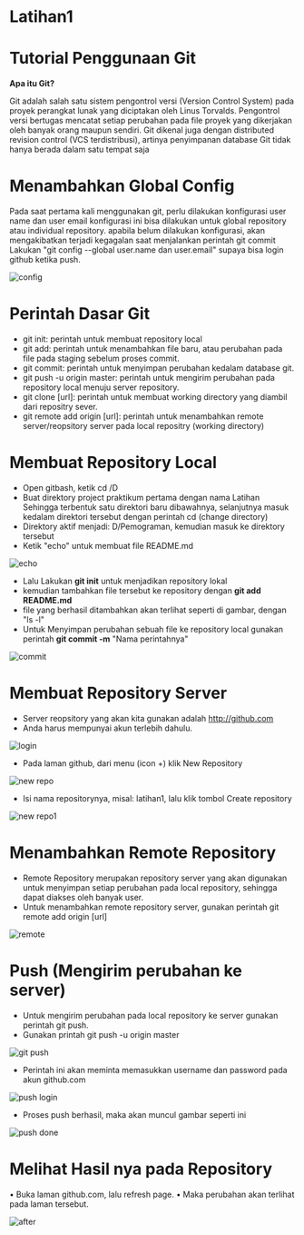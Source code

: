 # Latihan1
# Tutorial Penggunaan Git

**Apa itu Git?**

Git adalah salah satu sistem pengontrol versi (Version Control System) pada proyek perangkat lunak yang diciptakan oleh Linus Torvalds. Pengontrol versi bertugas mencatat setiap perubahan pada file proyek yang dikerjakan oleh banyak orang maupun sendiri. Git dikenal juga dengan distributed revision control (VCS terdistribusi), artinya penyimpanan database Git tidak hanya berada dalam satu tempat saja

# Menambahkan Global Config
Pada saat pertama kali menggunakan git, perlu dilakukan konfigurasi user name dan user email konfigurasi ini bisa dilakukan untuk global repository atau individual repository. apabila belum dilakukan konfigurasi, akan mengakibatkan terjadi kegagalan saat menjalankan perintah git commit Lakukan "git config --global user.name dan user.email" supaya bisa login github ketika push.

![config](https://user-images.githubusercontent.com/46927379/51920220-883c1f00-2417-11e9-9cc1-87e5137e54a2.png)

# Perintah Dasar Git
- git init: perintah untuk membuat repository local
- git add: perintah untuk menambahkan file baru, atau perubahan pada file pada staging sebelum proses commit.
- git commit: perintah untuk menyimpan perubahan kedalam database git.
- git push -u origin master: perintah untuk mengirim perubahan pada repository local menuju server repository.
- git clone [url]: perintah untuk membuat working directory yang diambil dari repositry sever.
- git remote add origin [url]: perintah untuk menambahkan remote server/reopsitory server pada local repositry (working directory)

# Membuat Repository Local
- Open gitbash, ketik cd /D
- Buat direktory project praktikum pertama dengan nama Latihan Sehingga terbentuk satu direktori baru dibawahnya, selanjutnya masuk kedalam direktori tersebut dengan perintah cd (change directory)
- Direktory aktif menjadi: D/Pemograman, kemudian masuk ke direktory tersebut 
- Ketik "echo" untuk membuat file README.md

![echo](https://user-images.githubusercontent.com/46927379/51921589-495b9880-241a-11e9-8f88-88a33f6feffd.png)

- Lalu Lakukan **git init** untuk menjadikan repository lokal 
- kemudian tambahkan file tersebut ke repository dengan **git add README.md** 
- file yang berhasil ditambahkan akan terlihat seperti di gambar, dengan "ls -l" 
- Untuk Menyimpan perubahan sebuah file ke repository local gunakan perintah **git commit -m** "Nama perintahnya"

![commit](https://user-images.githubusercontent.com/46927379/51922155-106ff380-241b-11e9-8812-27787ef188fd.png)

# Membuat Repository Server
- Server reopsitory yang akan kita gunakan adalah http://github.com
- Anda harus mempunyai akun terlebih dahulu.

![login](https://user-images.githubusercontent.com/46927379/51922372-7e1c1f80-241b-11e9-997c-7f7c43b5fc6a.png)

- Pada laman github, dari menu (icon +) klik New Repository

![new repo](https://user-images.githubusercontent.com/46927379/51922419-95f3a380-241b-11e9-93fc-187899a28df9.png)

- Isi nama repositorynya, misal: latihan1, lalu klik tombol Create repository

![new repo1](https://user-images.githubusercontent.com/46927379/51922538-d05d4080-241b-11e9-8ffe-4ae2958c03f3.png)

# Menambahkan Remote Repository
- Remote Repository merupakan repository server yang akan digunakan untuk menyimpan setiap perubahan pada local repository, sehingga dapat diakses oleh banyak user.
- Untuk menambahkan remote repository server, gunakan perintah git remote add origin [url]

![remote](https://user-images.githubusercontent.com/46927379/51923171-fcc58c80-241c-11e9-97ba-b63140be572b.png)

# Push (Mengirim perubahan ke server)
- Untuk mengirim perubahan pada local repository ke server gunakan perintah git push.
- Gunakan printah git push -u origin master

![git push](https://user-images.githubusercontent.com/46927379/51923491-b02e8100-241d-11e9-84f8-8654b255b358.png)

- Perintah ini akan meminta memasukkan username dan password pada akun github.com

![push login](https://user-images.githubusercontent.com/46927379/51923609-e8ce5a80-241d-11e9-9d45-649936f3de89.png)

- Proses push berhasil, maka akan muncul gambar seperti ini

![push done](https://user-images.githubusercontent.com/46927379/51923567-d05e4000-241d-11e9-9173-067fc9009857.png)

# Melihat Hasil nya pada Repository
•	Buka laman github.com, lalu refresh page.
•	Maka perubahan akan terlihat pada laman tersebut.

![after](https://user-images.githubusercontent.com/46927379/51924615-ee2ca480-241f-11e9-9fe6-b3d8000e04e2.png)

